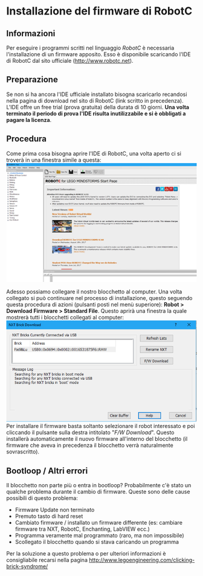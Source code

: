 # Installazione del firmware di RobotC

## Informazioni
Per eseguire i programmi scritti nel linguaggio *RobotC* è necessaria l'installazione di un firmware apposito. Esso è disponibile scaricando l'IDE di RobotC dal sito ufficiale (http://www.robotc.net).

## Preparazione
Se non si ha ancora l'IDE ufficiale installato bisogna scaricarlo recandosi nella pagina di download nel sito di RobotC (link scritto in precedenza). L'IDE offre un free trial (prova gratuita) della durata di 10 giorni. __Una volta terminato il periodo di prova l'IDE risulta inutilizzabile e si è obbligati a pagare la licenza__.

## Procedura
Come prima cosa bisogna aprire l'IDE di RobotC, una volta aperto ci si troverà in una finestra simile a questa:
!["RobotC Home"](img/guida_robotc/robotc_home.PNG)

Adesso possiamo collegare il nostro blocchetto al computer. Una volta collegato si può continuare nel processo di installazione, questo seguendo questa procedura di azioni (pulsanti posti nel menù superiore): **Robot > Download Firmware > Standard File**.
Questo aprirà una finestra la quale mostrerà tutti i blocchetti collegati al computer:
!["Firmware Download"](img/guida_robotc/robotc_firmware_download.png)
Per installare il firmware basta soltanto selezionare il robot interessato e poi cliccando il pulsante sulla destra intitolato "*F/W Download*". Questo installerà automaticamente il nuovo firmware all'interno del blocchetto (il firmware che aveva in precedenza il blocchetto verrà naturalmente sovrascritto).

## Bootloop / Altri errori

Il blocchetto non parte più o entra in bootloop? Probabilmente c'è stato un qualche problema durante il cambio di firmware.
Queste sono delle cause possibili di questo problema:

* Firmware Update non terminato
* Premuto tasto di hard reset
* Cambiato firmware / installato un firmware differente (es: cambiare firmware tra NXT, RobotC, Enchanting, LabVIEW ecc.)
* Programma veramente mal programmato (raro, ma non impossibile)
* Scollegato il blocchetto quando si stava caricando un programma

Per la soluzione a questo problema o per ulteriori informazioni è consigliabile recarsi nella pagina http://www.legoengineering.com/clicking-brick-syndrome/
